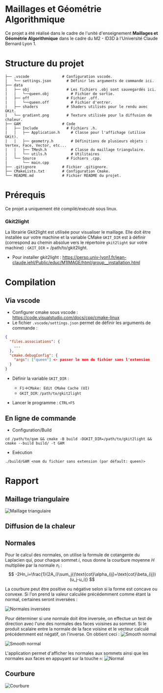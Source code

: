 # Maillages et Géométrie Algorithmique 

Ce projet a été réalisé dans le cadre de l'unité d'enseignement **Maillages et Géométrie Algorithmique** dans le cadre du M2 - ID3D à l'Université Claude Bernard Lyon 1.  

# Structure du projet

```
├── .vscode               # Configuration vscode. 
|   └── settings.json       # Définir les arguments de commande ici.           
├── data                  
|   ├── obj                 # Les fichiers .obj sont sauvegardés ici.          
|   |   └──queen.obj          # Fichier de sortie.
|   ├── off                 # Fichier .off.
|   |   └──queen.off          # Fichier d'entrer.
|   ├── shaders             # Shaders utilisés pour le rendu avec GKit.
|   └── gradient.png        # Texture utilisée pour la diffusion de chaleur. 
├── GAM                   # Code 
|   ├── Include             # Fichiers .h.  
|   |   ├── Application.h     # Classe pour l'affichage (utilise GKit). 
|   |   ├── geometry.h        # Définitions de plusieurs objets : Vertex, Face, Vector, etc...
|   |   ├── TMesh.h           # Classe du maillage triangulaire. 
|   |   └── utils.h           # Utilitaires
|   └── Source              # Fichiers .cpp.  
|       └── main.cpp          
├── .gitignore            # Fichier .gitignore.
├── CMakeLists.txt        # Configuration Cmake.
└── README.md             # Fichier README du projet.
```

# Prérequis

Ce projet a uniquement été compilé/exécuté sous linux.

### Gkit2light

La librairie Gkit2light est utilisée pour visualiser le maillage. Elle doit être installée sur votre machine et la variable CMake `GKIT_DIR` est à définir (correspond au chemin absolue vers le répertoire `gkit2light` sur votre machine) : `GKIT_DIR` = /path/to/gkit2light.

- Pour installer gkit2light : https://perso.univ-lyon1.fr/jean-claude.iehl/Public/educ/M1IMAGE/html/group__installation.html

# Compilation

## Via vscode 

- Configurer cmake sous vscode : https://code.visualstudio.com/docs/cpp/cmake-linux
- Le fichier `.vscode/settings.json` permet de définir les arguments de commande :
```json
{
  "files.associations": {
    ...
  }, 
  "cmake.debugConfig": {
    "args": ["queen"] <- passer le nom du fichier sans l'extension 
  }
}
```
- Définir la variable `GKIT_DIR` : 
  - `F1`->`CMake: Edit CMake Cache (UI)`
  - `GKIT_DIR`: `/path/to/gkit2light`

- Lancer le programme : `CTRL+F5`

## En ligne de commande 

- Configuration/Build 
```
cd /path/to/gam && cmake -B build -DGKIT_DIR=/path/to/gkit2light && cmake --build build/ -t GAM 
``` 

- Exécution 
```
./build/GAM <nom du fichier sans extension (par défault: queen)>
```

# Rapport 

## Maillage triangulaire
![Maillage triangulaire](./data/rapport/mesh.png "Maillage triangulaire")
## Diffusion de la chaleur 
## Normales 

Pour le calcul des normales, on utilise la formule de cotangente du Laplacien qui, pour chaque sommet $i$, nous donne la courbure moyenne $H$ multipliée par la normale $n_i$ : 
$$
-2Hn_i=\frac{1}{2A_i}\sum_j{(\text{cot}\alpha_{ij}+\text{cot}\beta_{ij})(u_j-u_i)}
$$ 

La courbure peut être positive ou négative selon si la forme est concave ou convexe. Si l'on prend la valeur calculée précédemment comme étant la normal, certaines seront inversées :

![Normales inversées](./data/rapport/normal_orientation.png "Normales inversées")

Pour déterminer si une normale doit être inversée, on effectue un test de direction avec l'une des normales des faces voisines au sommet. Si le produit scalaire entre la normale de la face voisine et le vecteur calculé précédemment est négatif, on l'inverse. On obtient ceci :
![Smooth normal](./data/rapport/smooth_normal.png "Smooth normal")

![Smooth normal](./data/rapport/normal2.png "Smooth normal")

L'application permet d'afficher les normales aux sommets ainsi que les normales aux faces en appuyant sur la touche `n`:
![Normal](./data/rapport/normal.png "Normal")
## Courbure  

![Courbure](./data/rapport/courbure.png "Courbure")